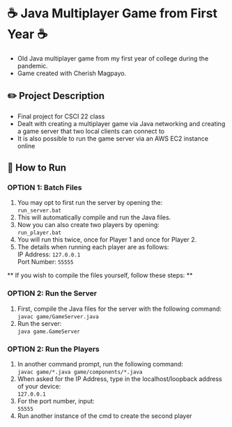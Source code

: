 # ☕ Java Multiplayer Game from First Year ☕
- Old Java multiplayer game from my first year of college during the pandemic.
- Game created with Cherish Magpayo. 

## ✏️ Project Description
- Final project for CSCI 22 class
- Dealt with creating a multiplayer game via Java networking and creating a game server that two local clients can connect to
- It is also possible to run the game server via an AWS EC2 instance online

## 📁 How to Run

### OPTION 1: Batch Files
1. You may opt to first run the server by opening the:
<br>`run_server.bat`
2. This will automatically compile and run the Java files. 
3. Now you can also create two players by opening:
<br>`run_player.bat`
4. You will run this twice, once for Player 1 and once for Player 2. 
5. The details when running each player are as follows: 
<br>IP Address: `127.0.0.1`
<br>Port Number: `55555`

** If you wish to compile the files yourself, follow these steps: **

### OPTION 2: Run the Server
1. First, compile the Java files for the server with the following command: 
<br>`javac game/GameServer.java`
2. Run the server:
<br>`java game.GameServer`

### OPTION 2: Run the Players
1. In another command prompt, run the following command: 
<br>`javac game/*.java game/components/*.java`
2. When asked for the IP Address, type in the localhost/loopback address of your device: 
<br>`127.0.0.1`
3. For the port number, input: 
<br>`55555`
4. Run another instance of the cmd to create the second player
